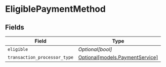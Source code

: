 # EligiblePaymentMethod


## Fields

| Field                                                          | Type                                                           | Required                                                       | Description                                                    |
| -------------------------------------------------------------- | -------------------------------------------------------------- | -------------------------------------------------------------- | -------------------------------------------------------------- |
| `eligible`                                                     | *Optional[bool]*                                               | :heavy_minus_sign:                                             | N/A                                                            |
| `transaction_processor_type`                                   | [Optional[models.PaymentService]](../models/paymentservice.md) | :heavy_minus_sign:                                             | N/A                                                            |
